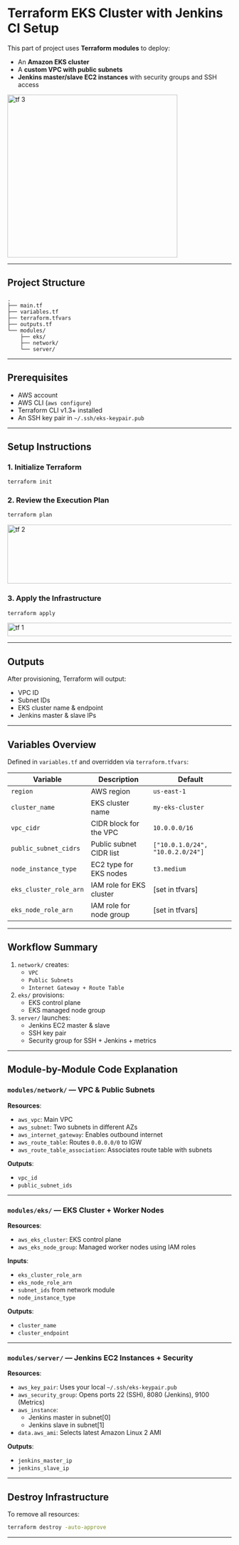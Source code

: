 # Terraform EKS Cluster with Jenkins CI Setup

This part of project uses **Terraform modules** to deploy:

- An **Amazon EKS cluster**
- A **custom VPC with public subnets**
- **Jenkins master/slave EC2 instances** with security groups and SSH access

<img width="382" height="365" alt="tf 3" src="https://github.com/user-attachments/assets/25f56b5f-9f35-4383-8d30-bd4a50157e8f" />

---

## Project Structure

```
.
├── main.tf
├── variables.tf
├── terraform.tfvars
├── outputs.tf
└── modules/
    ├── eks/
    ├── network/
    └── server/
```

---

## Prerequisites

- AWS account
- AWS CLI (`aws configure`)
- Terraform CLI v1.3+ installed
- An SSH key pair in `~/.ssh/eks-keypair.pub`

---

## Setup Instructions

### 1. Initialize Terraform

```bash
terraform init
```

### 2. Review the Execution Plan

```bash
terraform plan
```
<img width="950" height="132" alt="tf 2" src="https://github.com/user-attachments/assets/e8506340-63c8-4fbc-a87d-acc9f252f4a9" />

### 3. Apply the Infrastructure

```bash
terraform apply
```
<img width="947" height="30" alt="tf 1" src="https://github.com/user-attachments/assets/3335ca66-79a8-4884-9c64-2026ca54695e" />

---

## Outputs

After provisioning, Terraform will output:

- VPC ID
- Subnet IDs
- EKS cluster name & endpoint
- Jenkins master & slave IPs

---

## Variables Overview

Defined in `variables.tf` and overridden via `terraform.tfvars`:

| Variable              | Description                      | Default             |
|-----------------------|----------------------------------|---------------------|
| `region`              | AWS region                       | `us-east-1`         |
| `cluster_name`        | EKS cluster name                 | `my-eks-cluster`    |
| `vpc_cidr`            | CIDR block for the VPC           | `10.0.0.0/16`       |
| `public_subnet_cidrs` | Public subnet CIDR list          | `["10.0.1.0/24", "10.0.2.0/24"]` |
| `node_instance_type`  | EC2 type for EKS nodes           | `t3.medium`         |
| `eks_cluster_role_arn`| IAM role for EKS cluster         | [set in tfvars]     |
| `eks_node_role_arn`   | IAM role for node group          | [set in tfvars]     |

---

## Workflow Summary

1. `network/` creates:
   - `VPC`
   - `Public Subnets`
   - `Internet Gateway + Route Table`
2. `eks/` provisions:
   - EKS control plane
   - EKS managed node group
3. `server/` launches:
   - Jenkins EC2 master & slave
   - SSH key pair
   - Security group for SSH + Jenkins + metrics

---

## Module-by-Module Code Explanation

### `modules/network/` — VPC & Public Subnets

**Resources**:
- `aws_vpc`: Main VPC
- `aws_subnet`: Two subnets in different AZs
- `aws_internet_gateway`: Enables outbound internet
- `aws_route_table`: Routes `0.0.0.0/0` to IGW
- `aws_route_table_association`: Associates route table with subnets

**Outputs**:
- `vpc_id`
- `public_subnet_ids`

---

### `modules/eks/` — EKS Cluster + Worker Nodes

**Resources**:
- `aws_eks_cluster`: EKS control plane
- `aws_eks_node_group`: Managed worker nodes using IAM roles

**Inputs**:
- `eks_cluster_role_arn`
- `eks_node_role_arn`
- `subnet_ids` from network module
- `node_instance_type`

**Outputs**:
- `cluster_name`
- `cluster_endpoint`

---

### `modules/server/` — Jenkins EC2 Instances + Security

**Resources**:
- `aws_key_pair`: Uses your local `~/.ssh/eks-keypair.pub`
- `aws_security_group`: Opens ports 22 (SSH), 8080 (Jenkins), 9100 (Metrics)
- `aws_instance`: 
  - Jenkins master in subnet[0]
  - Jenkins slave in subnet[1]
- `data.aws_ami`: Selects latest Amazon Linux 2 AMI

**Outputs**:
- `jenkins_master_ip`
- `jenkins_slave_ip`

---

## Destroy Infrastructure

To remove all resources:

```bash
terraform destroy -auto-approve
```

---
